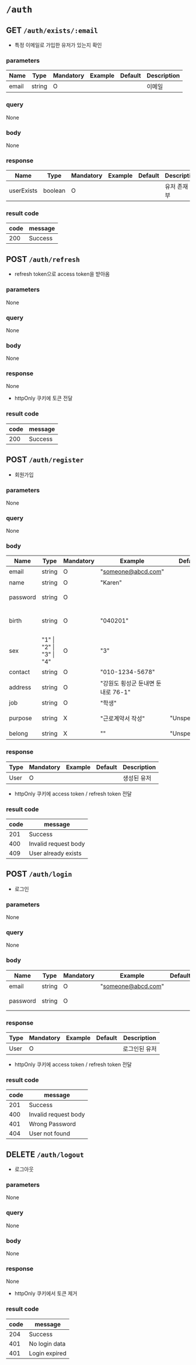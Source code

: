 # `/auth`
## GET `/auth/exists/:email`
- 특정 이메일로 가입한 유저가 있는지 확인
### parameters
| Name  | Type   | Mandatory | Example | Default | Description |
| ----- | ------ | --------- | ------- | ------- | ----------- |
| email | string | O         |         |         | 이메일      |
### query
None
### body 
None
### response
| Name | Type | Mandatory          | Example | Default | Description |
| ---- | ---- | ----------------- | ------- | ------- | ----------- |
| userExists | boolean | O |         |         | 유저 존재 여부             |
### result code
| code | message              |
| ---- | -------------------- |
| 200  | Success              |
## POST `/auth/refresh`
- refresh token으로 access token을 받아옴
### parameters
None
### query
None
### body
None
### response
None
- httpOnly 쿠키에 토큰 전달
### result code
| code | message |
| ---- | ------- |
| 200  | Success |
## POST `/auth/register`
- 회원가입
### parameters
None
### query
None
### body 
| Name     | Type                     | Mandatory | Example                            | Default | Description                          |
| -------- | ------------------------ | -------- | ---------------------------------- | ------- | ------------------------------------ |
| email    | string                   | O        | "someone@abcd.com"                 |         | 이메일                               |
| name     | string                   | O        | "Karen"                            |         | 이름                                 |
| password | string                   | O        |                                    |         | 비밀번호 (hashed)                    |
| birth    | string                   | O        | "040201"                           |         | 생년월일 6자리 (주민등록번호 앞자리) |
| sex      | "1" \| "2" \| "3" \| "4" | O        | "3"                                |         | 성별 (주민등록번호 뒷자리 첫 숫자)   |
| contact  | string                   | O        | "010-1234-5678"                    |         | 전화번호                             |
| address  | string                   | O        | "강원도 횡성군 둔내면 둔내로 76-1" |         | 주소 pure string                     |
| job      | string                   | O        | "학생"                             |         | 직업                                 |
| purpose  | string                   | X        | "근로계약서 작성"                  | "Unspecified"        | 서비스 사용 이유                     |
| belong   | string                   | X        | ""                                 | "Unspecified"        | 소속                                 |
### response
| Type | Mandatory | Example | Default | Description |
| ---- | --------- | ------- | ------- | ----------- |
| User | O         |         |         | 생성된 유저 |
- httpOnly 쿠키에 access token / refresh token 전달
### result code
| code | message              |
| ---- | -------------------- |
| 201  | Success              |
| 400  | Invalid request body |
| 409  | User already exists  |
## POST `/auth/login`
- 로그인
### parameters
None
### query
None
### body 
| Name     | Type                     | Mandatory | Example                            | Default | Description                          |
| -------- | ------------------------ | -------- | ---------------------------------- | ------- | ------------------------------------ |
| email    | string                   | O        | "someone@abcd.com"                 |         | 이메일                               |
| password | string                   | O        |                                    |         | 비밀번호 (hashed)                    |
### response
| Type | Mandatory          | Example | Default | Description |
| ---- | ----------------- | ------- | ------- | ----------- |
| User | O |         |         | 로그인된 유저             |
- httpOnly 쿠키에 access token / refresh token 전달
### result code
| code | message              |
| ---- | -------------------- |
| 201  | Success              |
| 400  | Invalid request body |
| 401  | Wrong Password       |
| 404  | User not found       |
## DELETE `/auth/logout`
- 로그아웃
### parameters
None
### query
None
### body 
None
### response
None
- httpOnly 쿠키에서 토큰 제거
### result code
| code | message       |
| ---- | ------------- |
| 204  | Success       |
| 401  | No login data |
| 401  | Login expired |